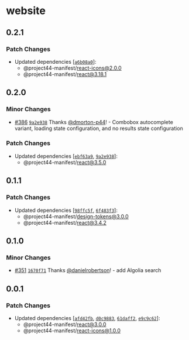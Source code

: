 # website

## 0.2.1

### Patch Changes

- Updated dependencies
  [[`a6b08a0`](https://github.com/project44/manifest/commit/a6b08a042e5e5adcc595f0829aa72efa8789f77e)]:
  - @project44-manifest/react-icons@2.0.0
  - @project44-manifest/react@3.18.1

## 0.2.0

### Minor Changes

- [#386](https://github.com/project44/manifest/pull/386)
  [`9a2e938`](https://github.com/project44/manifest/commit/9a2e938405dfa4b16dd594998fc42439a21766b0)
  Thanks [@dmorton-p44](https://github.com/dmorton-p44)! - Combobox autocomplete variant, loading
  state configuration, and no results state configuration

### Patch Changes

- Updated dependencies
  [[`ebf63a9`](https://github.com/project44/manifest/commit/ebf63a9d40723327b7373c554cd46b554f5079f5),
  [`9a2e938`](https://github.com/project44/manifest/commit/9a2e938405dfa4b16dd594998fc42439a21766b0)]:
  - @project44-manifest/react@3.5.0

## 0.1.1

### Patch Changes

- Updated dependencies
  [[`98ffc5f`](https://github.com/project44/manifest/commit/98ffc5f42e5d3dca06712f795c96cdd80a0b8bf6),
  [`6f483f3`](https://github.com/project44/manifest/commit/6f483f38362cbf153d9c09c025294da5de4f88c7)]:
  - @project44-manifest/design-tokens@3.0.0
  - @project44-manifest/react@3.4.2

## 0.1.0

### Minor Changes

- [#351](https://github.com/project44/manifest/pull/351)
  [`1670f71`](https://github.com/project44/manifest/commit/1670f71a897abdb8f2a36bc73cc6ce3559811eda)
  Thanks [@danielrobertson](https://github.com/danielrobertson)! - add Algolia search

## 0.0.1

### Patch Changes

- Updated dependencies
  [[`afd42fb`](https://github.com/project44/manifest/commit/afd42fbb4ea3598655ceac7d414e2cf203940c02),
  [`d0c9883`](https://github.com/project44/manifest/commit/d0c98830c864178d538244746bd859a65db4cb35),
  [`61daff2`](https://github.com/project44/manifest/commit/61daff26f77ba68100af41766b235af05e898304),
  [`e9c9c62`](https://github.com/project44/manifest/commit/e9c9c62559f91e18d1dc8794cbfd3f08edbfa064)]:
  - @project44-manifest/react@3.0.0
  - @project44-manifest/react-icons@1.0.0
